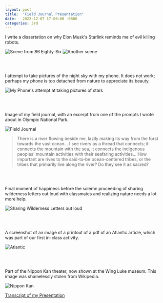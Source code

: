 ```yaml
---
layout: post
title:  "Field Journal Presentation"
date:   2022-12-07 17:00:00 -0800
categories: 3rd
---
```


I write a dissertation on why Elon Musk's Starlink reminds me of evil killing robots.

![Scene from 86 Eighty-Six](/images/86-1.png)
![Another scene](/images/86-2.png)

<br>
<br>

I attempt to take pictures of the night sky with my phone. It does not work; perhaps my phone is too detached from nature to appreciate its beauty.

![My Phone's attempt at taking pictures of stars](/images/stars.jpg)

<br>
<br>

Image of my field journal, with an excerpt from one of the prompts I wrote about in Olympic National Park.

![Field Journal](/images/fieldjournal.jpg)

> There is a river flowing beside me, lazily making its way from the forst towards the vast ocean... I see rivers as a thread that connects; it connects the mountain with the sea, it connects the indigenous peoples' mountain activities with their seafaring activities... How important are rives to the said-to-be ocean-centered tribes, or the tribes that primarily live along the river? Do they see it as sacred?

<br>
<br>

Final moment of happiness before the solemn proceeding of sharing wilderness letters out loud with classmates and realizing nature needs a lot more help.

![Sharing Wilderness Letters out loud](/images/wildernessletter.jpg)

<br>
<br>

A screenshot of an image of a printout of a pdf of an Atlantic article, which was part of our first in-class activity.

![Atlantic](/images/atlantic.jpg)

<br>
<br>

Part of the Nippon Kan theater, now shown at the Wing Luke museum. This image was shamelessly stolen from Wikipedia.

![Nippon Kan](/images/nipponkan.jpg)

[Transcript of my Presentation](https://albweng.github.io/files/journal.docx)